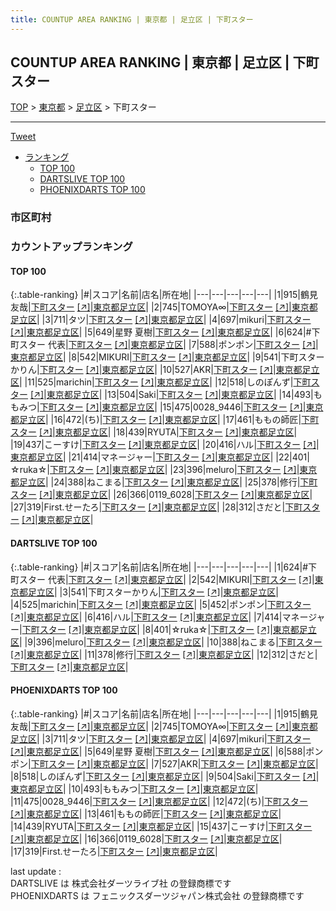 ```yaml
---
title: COUNTUP AREA RANKING | 東京都 | 足立区 | 下町スター
---
```

## COUNTUP AREA RANKING | 東京都 | 足立区 | 下町スター

[TOP](/darts/rank/) > [東京都](/darts/rank/東京都/) > [足立区](/darts/rank/東京都/足立区/) > 下町スター

___

<a href="https://twitter.com/share?ref_src=twsrc%5Etfw" data-text="COUNTUP AREA RANKING | 東京都足立区下町スター" class="twitter-share-button" data-hashtags="DARTSLIVE,PHOENIXDARTS,darts,ダーツ" data-show-count="false">Tweet</a>

* [ランキング](#カウントアップランキング)
    * [TOP 100](#top-100)
    * [DARTSLIVE TOP 100](#dartslive-top-100)
    * [PHOENIXDARTS TOP 100](#phoenixdarts-top-100)

### 市区町村

<ul>

</ul>

### カウントアップランキング

#### TOP 100



{:.table-ranking}
|#|スコア|名前|店名|所在地|
|---|---|---|---|---|
|1|915|<span class="rank-name-pd"><span class="pro-icon-pd"></span>鶴見 友哉</span>|<a href="/darts/rank/shops/91965.html">下町スター</a> <a href="https://vs.phoenixdarts.com/jp/shop/shopDetailInfo/s_91965?s_seq=91965">[↗]</a>|<a href="/darts/rank/東京都/足立区">東京都足立区</a>|
|2|745|<span class="rank-name-pd">TOMOYA∞</span>|<a href="/darts/rank/shops/91965.html">下町スター</a> <a href="https://vs.phoenixdarts.com/jp/shop/shopDetailInfo/s_91965?s_seq=91965">[↗]</a>|<a href="/darts/rank/東京都/足立区">東京都足立区</a>|
|3|711|<span class="rank-name-pd">タツ</span>|<a href="/darts/rank/shops/91965.html">下町スター</a> <a href="https://vs.phoenixdarts.com/jp/shop/shopDetailInfo/s_91965?s_seq=91965">[↗]</a>|<a href="/darts/rank/東京都/足立区">東京都足立区</a>|
|4|697|<span class="rank-name-pd">mikuri</span>|<a href="/darts/rank/shops/91965.html">下町スター</a> <a href="https://vs.phoenixdarts.com/jp/shop/shopDetailInfo/s_91965?s_seq=91965">[↗]</a>|<a href="/darts/rank/東京都/足立区">東京都足立区</a>|
|5|649|<span class="rank-name-pd"><span class="pro-icon-pd"></span>星野 夏樹</span>|<a href="/darts/rank/shops/91965.html">下町スター</a> <a href="https://vs.phoenixdarts.com/jp/shop/shopDetailInfo/s_91965?s_seq=91965">[↗]</a>|<a href="/darts/rank/東京都/足立区">東京都足立区</a>|
|6|624|<span class="rank-name-dl">#下町スター 代表</span>|<a href="/darts/rank/shops/047f9e89eab3a3590d9b047a20a7ba1e.html">下町スター</a> <a href="https://search.dartslive.com/jp/shop/047f9e89eab3a3590d9b047a20a7ba1e">[↗]</a>|<a href="/darts/rank/東京都/足立区">東京都足立区</a>|
|7|588|<span class="rank-name-pd">ポンポン</span>|<a href="/darts/rank/shops/91965.html">下町スター</a> <a href="https://vs.phoenixdarts.com/jp/shop/shopDetailInfo/s_91965?s_seq=91965">[↗]</a>|<a href="/darts/rank/東京都/足立区">東京都足立区</a>|
|8|542|<span class="rank-name-dl">MIKURI</span>|<a href="/darts/rank/shops/047f9e89eab3a3590d9b047a20a7ba1e.html">下町スター</a> <a href="https://search.dartslive.com/jp/shop/047f9e89eab3a3590d9b047a20a7ba1e">[↗]</a>|<a href="/darts/rank/東京都/足立区">東京都足立区</a>|
|9|541|<span class="rank-name-dl">下町スターかりん</span>|<a href="/darts/rank/shops/047f9e89eab3a3590d9b047a20a7ba1e.html">下町スター</a> <a href="https://search.dartslive.com/jp/shop/047f9e89eab3a3590d9b047a20a7ba1e">[↗]</a>|<a href="/darts/rank/東京都/足立区">東京都足立区</a>|
|10|527|<span class="rank-name-pd">AKR</span>|<a href="/darts/rank/shops/91965.html">下町スター</a> <a href="https://vs.phoenixdarts.com/jp/shop/shopDetailInfo/s_91965?s_seq=91965">[↗]</a>|<a href="/darts/rank/東京都/足立区">東京都足立区</a>|
|11|525|<span class="rank-name-dl">marichin</span>|<a href="/darts/rank/shops/047f9e89eab3a3590d9b047a20a7ba1e.html">下町スター</a> <a href="https://search.dartslive.com/jp/shop/047f9e89eab3a3590d9b047a20a7ba1e">[↗]</a>|<a href="/darts/rank/東京都/足立区">東京都足立区</a>|
|12|518|<span class="rank-name-pd">しのぽんず</span>|<a href="/darts/rank/shops/91965.html">下町スター</a> <a href="https://vs.phoenixdarts.com/jp/shop/shopDetailInfo/s_91965?s_seq=91965">[↗]</a>|<a href="/darts/rank/東京都/足立区">東京都足立区</a>|
|13|504|<span class="rank-name-pd">Saki</span>|<a href="/darts/rank/shops/91965.html">下町スター</a> <a href="https://vs.phoenixdarts.com/jp/shop/shopDetailInfo/s_91965?s_seq=91965">[↗]</a>|<a href="/darts/rank/東京都/足立区">東京都足立区</a>|
|14|493|<span class="rank-name-pd">ももみつ</span>|<a href="/darts/rank/shops/91965.html">下町スター</a> <a href="https://vs.phoenixdarts.com/jp/shop/shopDetailInfo/s_91965?s_seq=91965">[↗]</a>|<a href="/darts/rank/東京都/足立区">東京都足立区</a>|
|15|475|<span class="rank-name-pd">0028_9446</span>|<a href="/darts/rank/shops/91965.html">下町スター</a> <a href="https://vs.phoenixdarts.com/jp/shop/shopDetailInfo/s_91965?s_seq=91965">[↗]</a>|<a href="/darts/rank/東京都/足立区">東京都足立区</a>|
|16|472|<span class="rank-name-pd">(ち)</span>|<a href="/darts/rank/shops/91965.html">下町スター</a> <a href="https://vs.phoenixdarts.com/jp/shop/shopDetailInfo/s_91965?s_seq=91965">[↗]</a>|<a href="/darts/rank/東京都/足立区">東京都足立区</a>|
|17|461|<span class="rank-name-pd">ももの師匠</span>|<a href="/darts/rank/shops/91965.html">下町スター</a> <a href="https://vs.phoenixdarts.com/jp/shop/shopDetailInfo/s_91965?s_seq=91965">[↗]</a>|<a href="/darts/rank/東京都/足立区">東京都足立区</a>|
|18|439|<span class="rank-name-pd">RYUTA</span>|<a href="/darts/rank/shops/91965.html">下町スター</a> <a href="https://vs.phoenixdarts.com/jp/shop/shopDetailInfo/s_91965?s_seq=91965">[↗]</a>|<a href="/darts/rank/東京都/足立区">東京都足立区</a>|
|19|437|<span class="rank-name-pd">こーすけ</span>|<a href="/darts/rank/shops/91965.html">下町スター</a> <a href="https://vs.phoenixdarts.com/jp/shop/shopDetailInfo/s_91965?s_seq=91965">[↗]</a>|<a href="/darts/rank/東京都/足立区">東京都足立区</a>|
|20|416|<span class="rank-name-dl">ハル</span>|<a href="/darts/rank/shops/047f9e89eab3a3590d9b047a20a7ba1e.html">下町スター</a> <a href="https://search.dartslive.com/jp/shop/047f9e89eab3a3590d9b047a20a7ba1e">[↗]</a>|<a href="/darts/rank/東京都/足立区">東京都足立区</a>|
|21|414|<span class="rank-name-dl">マネージャー</span>|<a href="/darts/rank/shops/047f9e89eab3a3590d9b047a20a7ba1e.html">下町スター</a> <a href="https://search.dartslive.com/jp/shop/047f9e89eab3a3590d9b047a20a7ba1e">[↗]</a>|<a href="/darts/rank/東京都/足立区">東京都足立区</a>|
|22|401|<span class="rank-name-dl">☆ruka☆</span>|<a href="/darts/rank/shops/047f9e89eab3a3590d9b047a20a7ba1e.html">下町スター</a> <a href="https://search.dartslive.com/jp/shop/047f9e89eab3a3590d9b047a20a7ba1e">[↗]</a>|<a href="/darts/rank/東京都/足立区">東京都足立区</a>|
|23|396|<span class="rank-name-dl">meluro</span>|<a href="/darts/rank/shops/047f9e89eab3a3590d9b047a20a7ba1e.html">下町スター</a> <a href="https://search.dartslive.com/jp/shop/047f9e89eab3a3590d9b047a20a7ba1e">[↗]</a>|<a href="/darts/rank/東京都/足立区">東京都足立区</a>|
|24|388|<span class="rank-name-dl">ねこまる</span>|<a href="/darts/rank/shops/047f9e89eab3a3590d9b047a20a7ba1e.html">下町スター</a> <a href="https://search.dartslive.com/jp/shop/047f9e89eab3a3590d9b047a20a7ba1e">[↗]</a>|<a href="/darts/rank/東京都/足立区">東京都足立区</a>|
|25|378|<span class="rank-name-dl">修行</span>|<a href="/darts/rank/shops/047f9e89eab3a3590d9b047a20a7ba1e.html">下町スター</a> <a href="https://search.dartslive.com/jp/shop/047f9e89eab3a3590d9b047a20a7ba1e">[↗]</a>|<a href="/darts/rank/東京都/足立区">東京都足立区</a>|
|26|366|<span class="rank-name-pd">0119_6028</span>|<a href="/darts/rank/shops/91965.html">下町スター</a> <a href="https://vs.phoenixdarts.com/jp/shop/shopDetailInfo/s_91965?s_seq=91965">[↗]</a>|<a href="/darts/rank/東京都/足立区">東京都足立区</a>|
|27|319|<span class="rank-name-pd">First.せーたろ</span>|<a href="/darts/rank/shops/91965.html">下町スター</a> <a href="https://vs.phoenixdarts.com/jp/shop/shopDetailInfo/s_91965?s_seq=91965">[↗]</a>|<a href="/darts/rank/東京都/足立区">東京都足立区</a>|
|28|312|<span class="rank-name-dl">さだと</span>|<a href="/darts/rank/shops/047f9e89eab3a3590d9b047a20a7ba1e.html">下町スター</a> <a href="https://search.dartslive.com/jp/shop/047f9e89eab3a3590d9b047a20a7ba1e">[↗]</a>|<a href="/darts/rank/東京都/足立区">東京都足立区</a>|


#### DARTSLIVE TOP 100



{:.table-ranking}
|#|スコア|名前|店名|所在地|
|---|---|---|---|---|
|1|624|<span class="rank-name-dl">#下町スター 代表</span>|<a href="/darts/rank/shops/047f9e89eab3a3590d9b047a20a7ba1e.html">下町スター</a> <a href="https://search.dartslive.com/jp/shop/047f9e89eab3a3590d9b047a20a7ba1e">[↗]</a>|<a href="/darts/rank/東京都/足立区">東京都足立区</a>|
|2|542|<span class="rank-name-dl">MIKURI</span>|<a href="/darts/rank/shops/047f9e89eab3a3590d9b047a20a7ba1e.html">下町スター</a> <a href="https://search.dartslive.com/jp/shop/047f9e89eab3a3590d9b047a20a7ba1e">[↗]</a>|<a href="/darts/rank/東京都/足立区">東京都足立区</a>|
|3|541|<span class="rank-name-dl">下町スターかりん</span>|<a href="/darts/rank/shops/047f9e89eab3a3590d9b047a20a7ba1e.html">下町スター</a> <a href="https://search.dartslive.com/jp/shop/047f9e89eab3a3590d9b047a20a7ba1e">[↗]</a>|<a href="/darts/rank/東京都/足立区">東京都足立区</a>|
|4|525|<span class="rank-name-dl">marichin</span>|<a href="/darts/rank/shops/047f9e89eab3a3590d9b047a20a7ba1e.html">下町スター</a> <a href="https://search.dartslive.com/jp/shop/047f9e89eab3a3590d9b047a20a7ba1e">[↗]</a>|<a href="/darts/rank/東京都/足立区">東京都足立区</a>|
|5|452|<span class="rank-name-dl">ポンポン</span>|<a href="/darts/rank/shops/047f9e89eab3a3590d9b047a20a7ba1e.html">下町スター</a> <a href="https://search.dartslive.com/jp/shop/047f9e89eab3a3590d9b047a20a7ba1e">[↗]</a>|<a href="/darts/rank/東京都/足立区">東京都足立区</a>|
|6|416|<span class="rank-name-dl">ハル</span>|<a href="/darts/rank/shops/047f9e89eab3a3590d9b047a20a7ba1e.html">下町スター</a> <a href="https://search.dartslive.com/jp/shop/047f9e89eab3a3590d9b047a20a7ba1e">[↗]</a>|<a href="/darts/rank/東京都/足立区">東京都足立区</a>|
|7|414|<span class="rank-name-dl">マネージャー</span>|<a href="/darts/rank/shops/047f9e89eab3a3590d9b047a20a7ba1e.html">下町スター</a> <a href="https://search.dartslive.com/jp/shop/047f9e89eab3a3590d9b047a20a7ba1e">[↗]</a>|<a href="/darts/rank/東京都/足立区">東京都足立区</a>|
|8|401|<span class="rank-name-dl">☆ruka☆</span>|<a href="/darts/rank/shops/047f9e89eab3a3590d9b047a20a7ba1e.html">下町スター</a> <a href="https://search.dartslive.com/jp/shop/047f9e89eab3a3590d9b047a20a7ba1e">[↗]</a>|<a href="/darts/rank/東京都/足立区">東京都足立区</a>|
|9|396|<span class="rank-name-dl">meluro</span>|<a href="/darts/rank/shops/047f9e89eab3a3590d9b047a20a7ba1e.html">下町スター</a> <a href="https://search.dartslive.com/jp/shop/047f9e89eab3a3590d9b047a20a7ba1e">[↗]</a>|<a href="/darts/rank/東京都/足立区">東京都足立区</a>|
|10|388|<span class="rank-name-dl">ねこまる</span>|<a href="/darts/rank/shops/047f9e89eab3a3590d9b047a20a7ba1e.html">下町スター</a> <a href="https://search.dartslive.com/jp/shop/047f9e89eab3a3590d9b047a20a7ba1e">[↗]</a>|<a href="/darts/rank/東京都/足立区">東京都足立区</a>|
|11|378|<span class="rank-name-dl">修行</span>|<a href="/darts/rank/shops/047f9e89eab3a3590d9b047a20a7ba1e.html">下町スター</a> <a href="https://search.dartslive.com/jp/shop/047f9e89eab3a3590d9b047a20a7ba1e">[↗]</a>|<a href="/darts/rank/東京都/足立区">東京都足立区</a>|
|12|312|<span class="rank-name-dl">さだと</span>|<a href="/darts/rank/shops/047f9e89eab3a3590d9b047a20a7ba1e.html">下町スター</a> <a href="https://search.dartslive.com/jp/shop/047f9e89eab3a3590d9b047a20a7ba1e">[↗]</a>|<a href="/darts/rank/東京都/足立区">東京都足立区</a>|


#### PHOENIXDARTS TOP 100



{:.table-ranking}
|#|スコア|名前|店名|所在地|
|---|---|---|---|---|
|1|915|<span class="rank-name-pd"><span class="pro-icon-pd"></span>鶴見 友哉</span>|<a href="/darts/rank/shops/91965.html">下町スター</a> <a href="https://vs.phoenixdarts.com/jp/shop/shopDetailInfo/s_91965?s_seq=91965">[↗]</a>|<a href="/darts/rank/東京都/足立区">東京都足立区</a>|
|2|745|<span class="rank-name-pd">TOMOYA∞</span>|<a href="/darts/rank/shops/91965.html">下町スター</a> <a href="https://vs.phoenixdarts.com/jp/shop/shopDetailInfo/s_91965?s_seq=91965">[↗]</a>|<a href="/darts/rank/東京都/足立区">東京都足立区</a>|
|3|711|<span class="rank-name-pd">タツ</span>|<a href="/darts/rank/shops/91965.html">下町スター</a> <a href="https://vs.phoenixdarts.com/jp/shop/shopDetailInfo/s_91965?s_seq=91965">[↗]</a>|<a href="/darts/rank/東京都/足立区">東京都足立区</a>|
|4|697|<span class="rank-name-pd">mikuri</span>|<a href="/darts/rank/shops/91965.html">下町スター</a> <a href="https://vs.phoenixdarts.com/jp/shop/shopDetailInfo/s_91965?s_seq=91965">[↗]</a>|<a href="/darts/rank/東京都/足立区">東京都足立区</a>|
|5|649|<span class="rank-name-pd"><span class="pro-icon-pd"></span>星野 夏樹</span>|<a href="/darts/rank/shops/91965.html">下町スター</a> <a href="https://vs.phoenixdarts.com/jp/shop/shopDetailInfo/s_91965?s_seq=91965">[↗]</a>|<a href="/darts/rank/東京都/足立区">東京都足立区</a>|
|6|588|<span class="rank-name-pd">ポンポン</span>|<a href="/darts/rank/shops/91965.html">下町スター</a> <a href="https://vs.phoenixdarts.com/jp/shop/shopDetailInfo/s_91965?s_seq=91965">[↗]</a>|<a href="/darts/rank/東京都/足立区">東京都足立区</a>|
|7|527|<span class="rank-name-pd">AKR</span>|<a href="/darts/rank/shops/91965.html">下町スター</a> <a href="https://vs.phoenixdarts.com/jp/shop/shopDetailInfo/s_91965?s_seq=91965">[↗]</a>|<a href="/darts/rank/東京都/足立区">東京都足立区</a>|
|8|518|<span class="rank-name-pd">しのぽんず</span>|<a href="/darts/rank/shops/91965.html">下町スター</a> <a href="https://vs.phoenixdarts.com/jp/shop/shopDetailInfo/s_91965?s_seq=91965">[↗]</a>|<a href="/darts/rank/東京都/足立区">東京都足立区</a>|
|9|504|<span class="rank-name-pd">Saki</span>|<a href="/darts/rank/shops/91965.html">下町スター</a> <a href="https://vs.phoenixdarts.com/jp/shop/shopDetailInfo/s_91965?s_seq=91965">[↗]</a>|<a href="/darts/rank/東京都/足立区">東京都足立区</a>|
|10|493|<span class="rank-name-pd">ももみつ</span>|<a href="/darts/rank/shops/91965.html">下町スター</a> <a href="https://vs.phoenixdarts.com/jp/shop/shopDetailInfo/s_91965?s_seq=91965">[↗]</a>|<a href="/darts/rank/東京都/足立区">東京都足立区</a>|
|11|475|<span class="rank-name-pd">0028_9446</span>|<a href="/darts/rank/shops/91965.html">下町スター</a> <a href="https://vs.phoenixdarts.com/jp/shop/shopDetailInfo/s_91965?s_seq=91965">[↗]</a>|<a href="/darts/rank/東京都/足立区">東京都足立区</a>|
|12|472|<span class="rank-name-pd">(ち)</span>|<a href="/darts/rank/shops/91965.html">下町スター</a> <a href="https://vs.phoenixdarts.com/jp/shop/shopDetailInfo/s_91965?s_seq=91965">[↗]</a>|<a href="/darts/rank/東京都/足立区">東京都足立区</a>|
|13|461|<span class="rank-name-pd">ももの師匠</span>|<a href="/darts/rank/shops/91965.html">下町スター</a> <a href="https://vs.phoenixdarts.com/jp/shop/shopDetailInfo/s_91965?s_seq=91965">[↗]</a>|<a href="/darts/rank/東京都/足立区">東京都足立区</a>|
|14|439|<span class="rank-name-pd">RYUTA</span>|<a href="/darts/rank/shops/91965.html">下町スター</a> <a href="https://vs.phoenixdarts.com/jp/shop/shopDetailInfo/s_91965?s_seq=91965">[↗]</a>|<a href="/darts/rank/東京都/足立区">東京都足立区</a>|
|15|437|<span class="rank-name-pd">こーすけ</span>|<a href="/darts/rank/shops/91965.html">下町スター</a> <a href="https://vs.phoenixdarts.com/jp/shop/shopDetailInfo/s_91965?s_seq=91965">[↗]</a>|<a href="/darts/rank/東京都/足立区">東京都足立区</a>|
|16|366|<span class="rank-name-pd">0119_6028</span>|<a href="/darts/rank/shops/91965.html">下町スター</a> <a href="https://vs.phoenixdarts.com/jp/shop/shopDetailInfo/s_91965?s_seq=91965">[↗]</a>|<a href="/darts/rank/東京都/足立区">東京都足立区</a>|
|17|319|<span class="rank-name-pd">First.せーたろ</span>|<a href="/darts/rank/shops/91965.html">下町スター</a> <a href="https://vs.phoenixdarts.com/jp/shop/shopDetailInfo/s_91965?s_seq=91965">[↗]</a>|<a href="/darts/rank/東京都/足立区">東京都足立区</a>|


<div class="footer border-top border-gray-light mt-5 pt-3 text-right text-gray">
    last update : <span style="font-weight: italic" id="foot_last_modified"></span><br />
    DARTSLIVE は 株式会社ダーツライブ社 の登録商標です<br />
    PHOENIXDARTS は フェニックスダーツジャパン株式会社 の登録商標です<br />
</div>

<script src="https://cdnjs.cloudflare.com/ajax/libs/jquery.tablesorter/2.31.3/js/jquery.tablesorter.min.js" integrity="sha512-qzgd5cYSZcosqpzpn7zF2ZId8f/8CHmFKZ8j7mU4OUXTNRd5g+ZHBPsgKEwoqxCtdQvExE5LprwwPAgoicguNg==" crossorigin="anonymous" referrerpolicy="no-referrer"></script>
<link rel="stylesheet" href="https://cdnjs.cloudflare.com/ajax/libs/jquery.tablesorter/2.31.3/css/theme.default.min.css" integrity="sha512-wghhOJkjQX0Lh3NSWvNKeZ0ZpNn+SPVXX1Qyc9OCaogADktxrBiBdKGDoqVUOyhStvMBmJQ8ZdMHiR3wuEq8+w==" crossorigin="anonymous" referrerpolicy="no-referrer" />
<script>
$(function() {
    $(".table-ranking").tablesorter({sortList:[[0, 0]]});
    $("#foot_last_modified").text(formatDate(new Date(document.lastModified), 'yyyy-MM-dd HH:mm:ss'));
});
</script>

<script async src="https://platform.twitter.com/widgets.js" charset="utf-8"></script>
